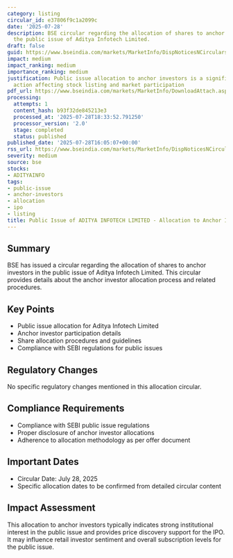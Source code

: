 ```yaml
---
category: listing
circular_id: e37806f9c1a2099c
date: '2025-07-28'
description: BSE circular regarding the allocation of shares to anchor investors in
  the public issue of Aditya Infotech Limited.
draft: false
guid: https://www.bseindia.com/markets/MarketInfo/DispNoticesNCirculars.aspx?Noticeid={A578FAC0-0C7A-49A0-A3F0-B513DCCBDD9F}&noticeno=20250728-67&dt=07/28/2025&icount=67&totcount=68&flag=0
impact: medium
impact_ranking: medium
importance_ranking: medium
justification: Public issue allocation to anchor investors is a significant corporate
  action affecting stock listing and market participation
pdf_url: https://www.bseindia.com/markets/MarketInfo/DownloadAttach.aspx?id=20250728-67&attachedId=6fda318b-dc33-4219-9946-80b2a4e6226c
processing:
  attempts: 1
  content_hash: b93f32de845213e3
  processed_at: '2025-07-28T18:33:52.791250'
  processor_version: '2.0'
  stage: completed
  status: published
published_date: '2025-07-28T16:05:07+00:00'
rss_url: https://www.bseindia.com/markets/MarketInfo/DispNoticesNCirculars.aspx?Noticeid={A578FAC0-0C7A-49A0-A3F0-B513DCCBDD9F}&noticeno=20250728-67&dt=07/28/2025&icount=67&totcount=68&flag=0
severity: medium
source: bse
stocks:
- ADITYAINFO
tags:
- public-issue
- anchor-investors
- allocation
- ipo
- listing
title: Public Issue of ADITYA INFOTECH LIMITED - Allocation to Anchor Investors
---
```


## Summary

BSE has issued a circular regarding the allocation of shares to anchor investors in the public issue of Aditya Infotech Limited. This circular provides details about the anchor investor allocation process and related procedures.

## Key Points

- Public issue allocation for Aditya Infotech Limited
- Anchor investor participation details
- Share allocation procedures and guidelines
- Compliance with SEBI regulations for public issues

## Regulatory Changes

No specific regulatory changes mentioned in this allocation circular.

## Compliance Requirements

- Compliance with SEBI public issue regulations
- Proper disclosure of anchor investor allocations
- Adherence to allocation methodology as per offer document

## Important Dates

- Circular Date: July 28, 2025
- Specific allocation dates to be confirmed from detailed circular content

## Impact Assessment

This allocation to anchor investors typically indicates strong institutional interest in the public issue and provides price discovery support for the IPO. It may influence retail investor sentiment and overall subscription levels for the public issue.